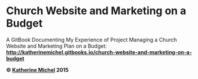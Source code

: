 # Church Website and Marketing on a Budget
A GitBook Documenting My Experience of Project Managing a Church Website and Marketing Plan on a Budget: <b> http://katherinemichel.gitbooks.io/church-website-and-marketing-on-a-budget

© [Katherine Michel](https://twitter.com/katimichel) 2015

